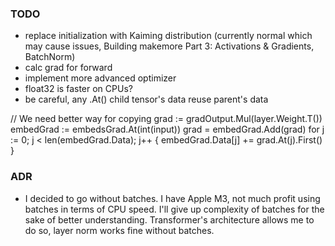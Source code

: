 ### TODO
- replace initialization with Kaiming distribution (currently normal which may cause issues, Building makemore Part 3: Activations & Gradients, BatchNorm)
- calc grad for forward
- implement more advanced optimizer
- float32 is faster on CPUs?
- be careful, any .At() child tensor's data reuse parent's data

// We need better way for copying
grad := gradOutput.Mul(layer.Weight.T())
embedGrad := embedsGrad.At(int(input))
grad = embedGrad.Add(grad)
for j := 0; j < len(embedGrad.Data); j++ {
    embedGrad.Data[j] += grad.At(j).First()
}


### ADR
- I decided to go without batches. I have Apple M3, not much profit using batches in terms of CPU speed. I'll give up complexity of batches for the sake of better understanding. Transformer's architecture allows me to do so, layer norm works fine without batches.